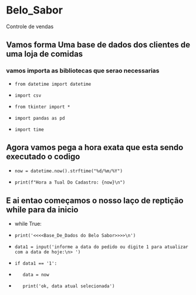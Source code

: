 # Belo_Sabor
Controle de vendas 

## Vamos  forma Uma base de dados dos clientes de uma loja de comidas 

###  vamos importa as bibliotecas que serao necessarias 
-     from datetime import datetime
-     import csv 
-     from tkinter import *
-     import pandas as pd 
-     import time

## Agora vamos pega a hora exata que esta sendo executado o codigo
-     now = datetime.now().strftime("%d/%m/%Y")
-     print(f"Hora a Tual Do Cadastro: {now}\n") 

## E ai entao começamos o nosso laço de reptição while para da inicio
-   while True:
-     print('<<<<Base_De_Dados do Belo Sabor>>>>\n')
-     data1 = input('informe a data do pedido ou digite 1 para atualizar com a data de hoje:\n> ')
-     if data1 == '1':
-        data = now 
-        print('ok, data atual selecionada') 

